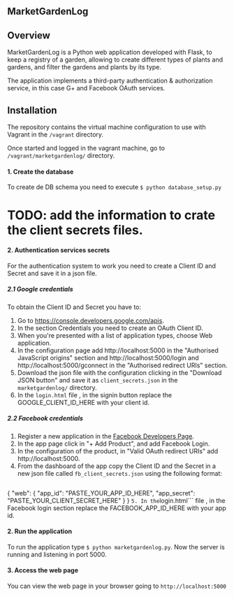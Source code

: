 MarketGardenLog
------------------

## Overview
MarketGardenLog is a Python web application developed with Flask, to keep a registry of a garden, allowing to create different types of plants and gardens, and filter the gardens and plants by its type.

The application implements a third-party authentication & authorization service, in this case G+ and Facebook OAuth services.

## Installation

The repository contains the virtual machine configuration to use with Vagrant in the `` /vagrant `` directory.

Once started and logged in the vagrant machine, go to ``/vagrant/marketgardenlog/`` directory.

#### 1. Create the database
To create de DB schema you need to execute ``` $ python database_setup.py ```

# TODO: add the information to crate the client secrets files.

#### 2. Authentication services secrets
For the authentication system to work you need to create a Client ID and Secret and save it in a json file.

##### 2.1 Google credentials
To obtain the Client ID and Secret you have to:

1. Go to https://console.developers.google.com/apis.
2. In the section Credentials you need to create an OAuth Client ID.
3. When you're presented with a list of application types, choose Web application.
4. In the configuration page add http://localhost:5000 in the "Authorised JavaScript origins" section and http://localhost:5000/login and http://localhost:5000/gconnect in the "Authorised redirect URIs" section.
5. Download the json file with the configuration clicking in the "Download JSON button" and save it as ```client_secrets.json``` in the ```marketgardenlog/``` directory.
6. In the ```login.html``` file , in the signin button replace the GOOGLE_CLIENT_ID_HERE with your client id.

##### 2.2 Facebook credentials
1. Register a new application in the [Facebook Developers Page](https://developers.facebook.com/).
2. In the app page click in "+ Add Product", and add Facebook Login.
3. In the configuration of the product, in "Valid OAuth redirect URIs" add http://localhost:5000.
4. From the dashboard of the app copy the Client ID and the Secret in a new json file called ```fb_client_secrets.json``` using the following format:
    ```
{
"web": {
"app_id": "PASTE_YOUR_APP_ID_HERE",
"app_secret": "PASTE_YOUR_CLIENT_SECRET_HERE"
    }
}
    ```
5. In the ```login.html``` file , in the Facebook login section replace the FACEBOOK_APP_ID_HERE with your app id.

#### 2. Run the application
To run the application type ``` $ python marketgardenlog.py ```. Now the server is running and listening in port 5000.

#### 3. Access the web page
You can view the web page in your browser going to ```http://localhost:5000```
